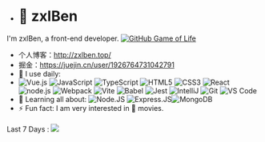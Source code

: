 - # 👋 zxlBen

 I'm zxlBen, a front-end developer.
 [![GitHub Game of Life](https://github4life.herokuapp.com/ethomson.gif?z=6)](https://github4life.herokuapp.com/ChetSerenade)
  

  - 个人博客：http://zxlben.top/
  - 掘金：https://juejin.cn/user/1926764731042791
  - 🚀 I use daily:
  - ![Vue.js](https://img.shields.io/badge/-Vue-brightgreen?style=flat&logo=vuedotjs&logoColor=white)
    ![JavaScript](https://img.shields.io/badge/-JavaScript-black?style=plastic&logo=javascript)
    ![TypeScript](https://img.shields.io/badge/TypeScript-3178C6.svg?style=flat&logo=typescript&logoColor=white)
    ![HTML5](https://img.shields.io/badge/HTML5-E34F26.svg?style=flat&logo=html5&logoColor=white)
    ![CSS3](https://img.shields.io/badge/CSS3-E34F26.svg?style=flat&logo=css3&logoColor=white)
    ![React](https://img.shields.io/badge/React-61DAFB.svg?style=flat&logo=react&logoColor=white)
    ![node.js](https://img.shields.io/badge/node.js-339933?style=flat&logo=node.js&logoColor=white)
    ![Webpack](https://img.shields.io/badge/Webpack-8DD6F9.svg?style=flat&logo=webpack&logoColor=white)
    ![Vite](https://img.shields.io/badge/Vite-646CFF.svg?style=flat&logo=vite&logoColor=white)
    ![Babel](https://img.shields.io/badge/Babel-F9DC3E?style=flat&logo=babel&logoColor=white)
    ![Jest](https://img.shields.io/badge/Jest-C21325?style=flat&logo=Jest&logoColor=white)
    ![IntelliJ](https://img.shields.io/badge/Intellij_Idea-000000.svg?style=flat&logo=intellij-idea&logoColor=white)
    ![Git](https://img.shields.io/badge/-Git-black?style=plastic&logo=git)
    ![VS Code](https://img.shields.io/badge/-VS%20Code-007ACC?style=plastic&logo=visual-studio-code)
  - 🌱 Learning all about:
    ![Node.JS](https://img.shields.io/badge/-Node.JS-black?style=plastic&logo=Node.js) ![Express.JS](https://img.shields.io/badge/-Express.JS-c7b198?style=plastic&logo=Express.JS)![MongoDB](https://img.shields.io/badge/-MongoDB-black?style=plastic&logo=mongodb)
  - ⚡️ Fun fact: I am very interested in 🍿 movies.
  <p><span>Last 7 Days :</span> <img style="margin-top:3px;" src="https://wakatime.com/badge/user/35c7ff7b-50b4-4816-9263-38b08e3c771c.svg"/></p>
  
  
  <!--START_SECTION:waka-->

<!--END_SECTION:waka-->
<!-- <details open>
 <summary> 😇 <b>My Github Stats</b>: </summary>
<br>
<p align = "center">
  <img src = "https://github-readme-stats.vercel.app/api?username=zhaoyanjiao-com&show_icons=true&theme=calm&line_height=33&hide_border=true&count_private=true">
  <img src = "https://github-readme-stats.vercel.app/api/top-langs/?username=zhaoyanjiao-com&theme=calm&hide_border=true">
</p>
</details>
 -->
